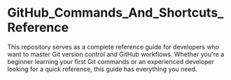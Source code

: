# GitHub_Commands_And_Shortcuts_Reference
This repository serves as a complete reference guide for developers who want to master Git version control and GitHub workflows. Whether you're a beginner learning your first Git commands or an experienced developer looking for a quick reference, this guide has everything you need.
